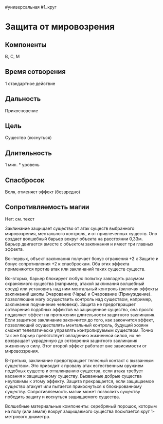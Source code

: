 #универсальная
#1_круг
# Защита от мировозрения

## Компоненты
В, С, М

## Время сотворения
1 стандартное действие

## Дальность
Прикосновение

## Цель
Существо (коснуться)

## Длительность
1 мин. * уровень

## Спасбросок
Воля, отменяет эффект (безвредно)

## Сопротивляемость магии
Нет: см. текст

Заклинание защищает существо от атак существ выбранного мировозрения, ментального контроля, и от привлеченных существ. Оно создает волшебный барьер вокруг объекта на расстоянии 0,33м. Барьер двигается вместе с объектом заклинания и имеет три главных эффекта.

Во-первых, объект заклинания получает бонус отражения +2 к Защите и бонус сопротивления +2 к спасброскам. Оба этих эффекта применяются против атак или заклинаний таких существ существ.

Во-вторых, барьер блокирует любую попытку завладеть разумом охраняемого существа (например, атакой заклинания волшебный сосуд) или установить над ним ментальный контроль (включая эффекты заклинаний школы Очарование (Чары) и Очарование (Принуждение). позволяющие магу осуществить контроль над существом, например, заклинание подчинение человека). Защита не предотвращает сотворения подобных эффектов на защищенное существо, она просто подавляет эффект на протяжении длительности защитного заклинания. Если защитное заклинание закончится до того, как закончится эффект, позволяющий осуществлять ментальный контроль, будущий хозяин сможет телепатически управлять контролируемым существом. Точно так же барьер препятствует овладению жизненной силой, но не возвращает украденную до сотворения защитного заклинания жизненную силу. Этот второй эффект работает вне зависимости от мировоззрения.

В-третьих, заклинание предотвращает телесный контакт с вызванным существом. Это приводит к провалу атак естественным оружием подобных существ и отталкиванию существа, если атака требует касания к защищенному существу. Вызванные добрые существа неуязвимы к этому эффекту. Защита прекращается, если защищаемое существо атакует или пытается прикоснуться к блокированному существу. Сопротивляемость магии может позволить существу победить защиту и коснуться защищаемого существа.

Волшебные материальные компоненты: серебряный порошок, которым на полу (или земле) вокруг защищаемого существа посыпается круг 1-метрового диаметра.